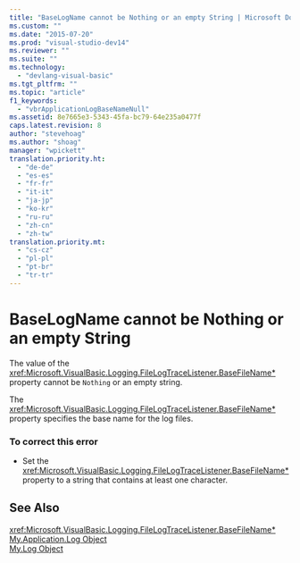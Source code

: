 ```yaml
---
title: "BaseLogName cannot be Nothing or an empty String | Microsoft Docs"
ms.custom: ""
ms.date: "2015-07-20"
ms.prod: "visual-studio-dev14"
ms.reviewer: ""
ms.suite: ""
ms.technology: 
  - "devlang-visual-basic"
ms.tgt_pltfrm: ""
ms.topic: "article"
f1_keywords: 
  - "vbrApplicationLogBaseNameNull"
ms.assetid: 8e7665e3-5343-45fa-bc79-64e235a0477f
caps.latest.revision: 8
author: "stevehoag"
ms.author: "shoag"
manager: "wpickett"
translation.priority.ht: 
  - "de-de"
  - "es-es"
  - "fr-fr"
  - "it-it"
  - "ja-jp"
  - "ko-kr"
  - "ru-ru"
  - "zh-cn"
  - "zh-tw"
translation.priority.mt: 
  - "cs-cz"
  - "pl-pl"
  - "pt-br"
  - "tr-tr"
---
```

# BaseLogName cannot be Nothing or an empty String
The value of the <xref:Microsoft.VisualBasic.Logging.FileLogTraceListener.BaseFileName*> property cannot be `Nothing` or an empty string.  
  
 The <xref:Microsoft.VisualBasic.Logging.FileLogTraceListener.BaseFileName*> property specifies the base name for the log files.  
  
### To correct this error  
  
-   Set the <xref:Microsoft.VisualBasic.Logging.FileLogTraceListener.BaseFileName*> property to a string that contains at least one character.  
  
## See Also  
 <xref:Microsoft.VisualBasic.Logging.FileLogTraceListener.BaseFileName*>   
 [My.Application.Log Object](../../visual-basic/language-reference/objects/my-application-log-object.md)   
 [My.Log Object](../../visual-basic/language-reference/objects/my-log-object.md)